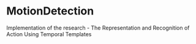 # MotionDetection
Implementation of the research - The Representation and Recognition of Action Using Temporal Templates
